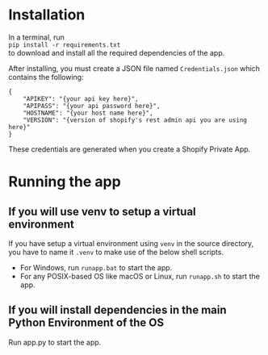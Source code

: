 # Installation
In a terminal, run<br>
`pip install -r requirements.txt`<br>
to download and install all the required dependencies of the app.

After installing, you must create a JSON file named `Credentials.json` which contains the following:
```
{
    "APIKEY": "{your api key here}",
    "APIPASS": "{your api password here}",
    "HOSTNAME": "{your host name here}",
    "VERSION": "{version of shopify's rest admin api you are using here}"
}
```
These credentials are generated when you create a Shopify Private App.

# Running the app
## If you will use venv to setup a virtual environment
If you have setup a virtual environment using `venv` in the source directory, you have to name it `.venv` to make use of the below shell scripts.
- For Windows, run `runapp.bat` to start the app.
- For any POSIX-based OS like macOS or Linux, run `runapp.sh` to start the app.

## If you will install dependencies in the main Python Environment of the OS
Run app.py to start the app.
